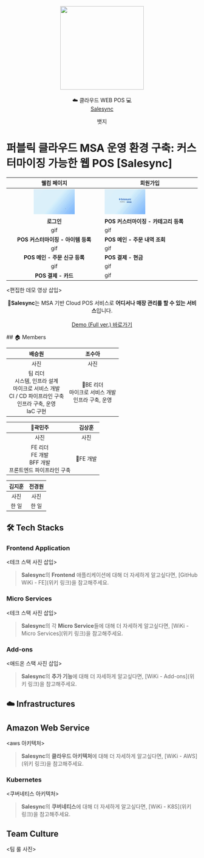 <p align="center">
    <img src="logo" width="220" height="220">
</p>

<div align="center">

  ☁️ 클라우드 WEB POS 💻 <br>
[Salesync](https://salesync.site)

</div>

<div align="center">

뱃지

</div>

# 퍼블릭 클라우드 MSA 운영 환경 구축: 커스터마이징 가능한 웹 POS [Salesync]

| 웰컴 페이지 | 회원가입 |
| :--: | ---- |
| <img src="https://github.com/ssg-salesync/.github/blob/main/assets/welcome.gif" alt = "welcome gif" style="max-width: 45%;"> | <img src="https://github.com/ssg-salesync/.github/blob/main/assets/signup.gif" alt = "welcome gif" style="max-width: 45%;"> |
| **로그인** | **POS 커스터마이징 - 카테고리 등록** |
| gif | gif |
| **POS 커스터마이징 - 아이템 등록** | **POS 메인 - 주문 내역 조회** |
| gif | gif |
| **POS 메인 - 주문 신규 등록** | **POS 결제 - 현금** |
| gif | gif |
| **POS 결제 - 카드** | gif |

<편집한 데모 영상 삽입>

<p align="center">
    <b>Salesync</b>는 MSA 기반 Cloud POS 서비스로 <b>어디서나 매장 관리를 할 수 있는 서비스</b>입니다.<br><br>
    <a href=데모풀버전유튜브링크>Demo (Full ver.) 바로가기</a>
</p>
## 🏠 Members

| 배승원 | 조수아 |
| :--: | :--: |
| 사진 | 사진 |
| 팀 리더<br>시스템, 인프라 설계<br>마이크로 서비스 개발<br>CI / CD 파이프라인 구축<br>인프라 구축, 운영<br>IaC 구현 | BE 리더<br>마이크로 서비스 개발<br>인프라 구축, 운영 |

| 곽민주 | 김상훈 |
| :--: | :--: |
| 사진 | 사진 |
| FE 리더<br>FE 개발<br>BFF 개발<br>프론트엔드 파이프라인 구축 | FE 개발 |

| 김지훈 | 전경원 |
| :--: | :--: |
| 사진 | 사진 |
| 한 일 | 한 일 |

## 🛠 Tech Stacks
### Frontend Application

<테크 스택 사진 삽입>

> <b>Salesync</b>의 <b>Frontend</b> 애플리케이션에 대해 더 자세하게 알고싶다면, [GitHub WiKi - FE](위키 링크)을 참고해주세요.

### Micro Services

<테크 스택 사진 삽입>

> <b>Salesync</b>의 각 <b>Micro Service</b>들에 대해 더 자세하게 알고싶다면, [WiKi - Micro Services](위키 링크)을 참고해주세요.

### Add-ons

<애드온 스택 사진 삽입>

>  <b>Salesync</b>의 <b>추가 기능</b>에 대해 더 자세하게 알고싶다면, [WiKi - Add-ons](위키 링크)을 참고해주세요.

## ☁️ Infrastructures
## Amazon Web Service

<aws 아키텍처>

> <b>Salesync</b>의 <b>클라우드 아키텍처</b>에 대해 더 자세하게 알고싶다면, [WiKi - AWS](위키 링크)을 참고해주세요.

### Kubernetes

<쿠버네티스 아키텍처>

> <b>Salesync</b>의 <b>쿠버네티스</b>에 대해 더 자세하게 알고싶다면, [WiKi - K8S](위키 링크)을 참고해주세요.

## Team Culture

<팀 룰 사진>
